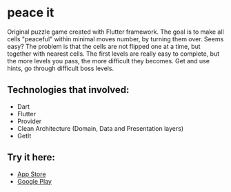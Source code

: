 # peace it

Original puzzle game created with Flutter framework.
The goal is to make all cells "peaceful" within minimal moves number, by turning them over. Seems easy?
The problem is that the cells are not flipped one at a time, but together with nearest cells.
The first levels are really easy to complete, but the more levels you pass, the more difficult they becomes.
Get and use hints, go through difficult boss levels.

## Technologies that involved:

- Dart
- Flutter
- Provider
- Clean Architecture (Domain, Data and Presentation layers)
- GetIt

## Try it here:

- <a href="https://apps.apple.com/us/app/peace-it/id1613042804">App Store</a>
- <a href="https://play.google.com/store/apps/details?id=com.qumyz.peaceit">Google Play</a>